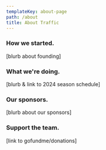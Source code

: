 ```yaml
---
templateKey: about-page
path: /about
title: About Traffic
---
```

### How we started.

\[blurb about founding]

### What we're doing.

\[blurb & link to 2024 season schedule]

### Our sponsors. 

\[blurb about our sponsors]

### Support the team. 

\[link to gofundme/donations]